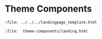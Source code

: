 # Theme Components

```{raw} html
:file: ../../../landingpage_template.html
```

```{raw} html
:file:  theme-components/landing.html
```